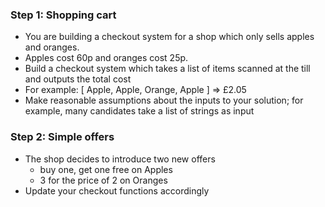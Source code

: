 ### Step 1: Shopping cart
* You are building a checkout system for a shop which only sells apples and oranges.
* Apples cost 60p and oranges cost 25p.
* Build a checkout system which takes a list of items scanned at the till and outputs
the total cost
* For example: [ Apple, Apple, Orange, Apple ] => £2.05
* Make reasonable assumptions about the inputs to your solution; for example, many
candidates take a list of strings as input

### Step 2: Simple offers
* The shop decides to introduce two new offers
  * buy one, get one free on Apples
  * 3 for the price of 2 on Oranges
* Update your checkout functions accordingly